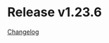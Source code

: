 # Release v1.23.6
[Changelog](https://github.com/opentelekomcloud/terraform-provider-opentelekomcloud/blob/v1.23.6/CHANGELOG.md#1236-april-08-2021)
